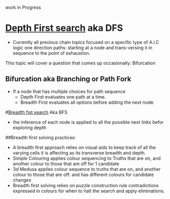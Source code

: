 work in Progress

# [Depth First search](https://en.wikipedia.org/wiki/Depth-first_search)  aka DFS
- Currently all previous chain topics focused on a specific type of A.i.C logic
 one direction paths: starting at a node and trans-versing it in sequence to the point of exhaustion.

This topic will cover a question that comes up occasionally: Bifurcation

## Bifurcation aka Branching or Path Fork
  - If a node that has multiple choices for path sequence 
       - Depth First evaluates one path at a time.
       - Breadth First evaluates all options before adding the next node.

#[Breadth fist search](https://en.wikipedia.org/wiki/Breadth-first_search) Aka BFS
 - the inference of each node is applied to all the possible next links befor exploring depth 

##Breadth first solving practices: 
  - A breadth first approach relies on visual aids to keep track of all the varying cells it is affecting as its transverse breadth and depth. 
  - Simple Colouring applies colour sequencing to Truths that are on, and another colour to those that are off for 1 candidate 
 - 3d Medusa applies colour sequence to truths that are on, and another colour to those that are off: and has different colours for candidate changes
 - Breadth first solving relies on puzzle construction rule contradictions expressed in colours for when to halt the search and apply eliminations.

